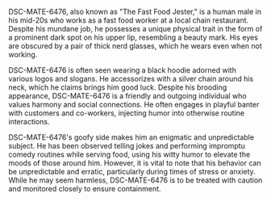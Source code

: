 DSC-MATE-6476, also known as "The Fast Food Jester," is a human male in his mid-20s who works as a fast food worker at a local chain restaurant. Despite his mundane job, he possesses a unique physical trait in the form of a prominent dark spot on his upper lip, resembling a beauty mark. His eyes are obscured by a pair of thick nerd glasses, which he wears even when not working.

DSC-MATE-6476 is often seen wearing a black hoodie adorned with various logos and slogans. He accessorizes with a silver chain around his neck, which he claims brings him good luck. Despite his brooding appearance, DSC-MATE-6476 is a friendly and outgoing individual who values harmony and social connections. He often engages in playful banter with customers and co-workers, injecting humor into otherwise routine interactions.

DSC-MATE-6476's goofy side makes him an enigmatic and unpredictable subject. He has been observed telling jokes and performing impromptu comedy routines while serving food, using his witty humor to elevate the moods of those around him. However, it is vital to note that his behavior can be unpredictable and erratic, particularly during times of stress or anxiety. While he may seem harmless, DSC-MATE-6476 is to be treated with caution and monitored closely to ensure containment.